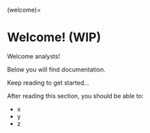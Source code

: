 (welcome)=
# Welcome! (WIP)
Welcome analysts!

Below you will find documentation.

Keep reading to get started...

After reading this section, you should be able to:
* x
* y
* z
